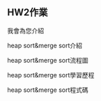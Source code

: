 ## HW2作業

我會為您介紹

heap sort&merge sort介紹

heap sort&merge sort流程圖

heap sort&merge sort學習歷程

heap sort&merge sort程式碼
